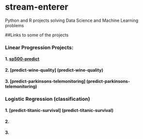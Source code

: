 # stream-enterer
Python and R projects solving Data Science and Machine Learning problems

##Links to some of the projects
### Linear Progression Projects:
#### 1. [sp500-predict](sp500-predict)
#### 2. [predict-wine-quality] (predict-wine-quality)
#### 3. [predict-parkinsons-telemonitoring] (predict-parkinsons-telemonitoring)

### Logistic Regression (classification)
#### 1. [predict-titanic-survival] (predict-titanic-survival)
#### 2.
#### 3.


